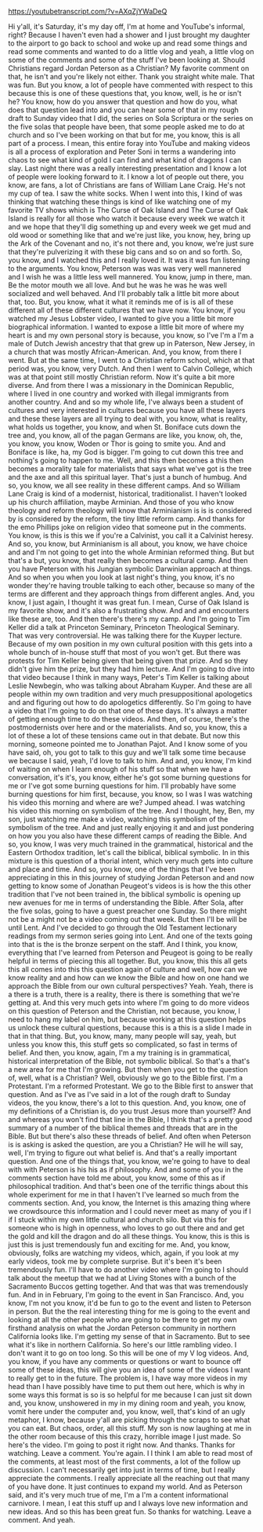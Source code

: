 https://youtubetranscript.com/?v=AXqZjYWaDeQ

 Hi y'all, it's Saturday, it's my day off, I'm at home and YouTube's informal, right? Because I haven't even had a shower and I just brought my daughter to the airport to go back to school and woke up and read some things and read some comments and wanted to do a little vlog and yeah, a little vlog on some of the comments and some of the stuff I've been looking at. Should Christians regard Jordan Peterson as a Christian? My favorite comment on that, he isn't and you're likely not either. Thank you straight white male. That was fun. But you know, a lot of people have commented with respect to this because this is one of these questions that, you know, well, is he or isn't he? You know, how do you answer that question and how do you, what does that question lead into and you can hear some of that in my rough draft to Sunday video that I did, the series on Sola Scriptura or the series on the five solas that people have been, that some people asked me to do at church and so I've been working on that but for me, you know, this is all part of a process. I mean, this entire foray into YouTube and making videos is all a process of exploration and Peter Soni in terms a wandering into chaos to see what kind of gold I can find and what kind of dragons I can slay. Last night there was a really interesting presentation and I know a lot of people were looking forward to it. I know a lot of people out there, you know, are fans, a lot of Christians are fans of William Lane Craig. He's not my cup of tea. I saw the white socks. When I went into this, I kind of was thinking that watching these things is kind of like watching one of my favorite TV shows which is The Curse of Oak Island and The Curse of Oak Island is really for all those who watch it because every week we watch it and we hope that they'll dig something up and every week we get mud and old wood or something like that and we're just like, you know, hey, bring up the Ark of the Covenant and no, it's not there and, you know, we're just sure that they're pulverizing it with these big cans and so on and so forth. So, you know, and I watched this and I really loved it. It was it was fun listening to the arguments. You know, Peterson was was was very well mannered and I wish he was a little less well mannered. You know, jump in there, man. Be the motor mouth we all love. And but he was he was he was well socialized and well behaved. And I'll probably talk a little bit more about that, too. But, you know, what it what it reminds me of is is all of these different all of these different cultures that we have now. You know, if you watched my Jesus Lobster video, I wanted to give you a little bit more biographical information. I wanted to expose a little bit more of where my heart is and my own personal story is because, you know, so I've I'm a I'm a male of Dutch Jewish ancestry that that grew up in Paterson, New Jersey, in a church that was mostly African-American. And, you know, from there I went. But at the same time, I went to a Christian reform school, which at that period was, you know, very Dutch. And then I went to Calvin College, which was at that point still mostly Christian reform. Now it's quite a bit more diverse. And from there I was a missionary in the Dominican Republic, where I lived in one country and worked with illegal immigrants from another country. And and so my whole life, I've always been a student of cultures and very interested in cultures because you have all these layers and these these layers are all trying to deal with, you know, what is reality, what holds us together, you know, and when St. Boniface cuts down the tree and, you know, all of the pagan Germans are like, you know, oh, the, you know, you know, Woden or Thor is going to smite you. And and Boniface is like, ha, my God is bigger. I'm going to cut down this tree and nothing's going to happen to me. Well, and this then becomes a this then becomes a morality tale for materialists that says what we've got is the tree and the axe and all this spiritual layer. That's just a bunch of humbug. And so, you know, we all see reality in these different camps. And so William Lane Craig is kind of a modernist, historical, traditionalist. I haven't looked up his church affiliation, maybe Arminian. And those of you who know theology and reform theology will know that Arminianism is is is considered by is considered by the reform, the tiny little reform camp. And thanks for the emo Phillips joke on religion video that someone put in the comments. You know, is this is this we if you're a Calvinist, you call it a Calvinist heresy. And so, you know, but Arminianism is all about, you know, we have choice and and I'm not going to get into the whole Arminian reformed thing. But but that's a but, you know, that really then becomes a cultural camp. And then you have Peterson with his Jungian symbolic Darwinian approach at things. And so when you when you look at last night's thing, you know, it's no wonder they're having trouble talking to each other, because so many of the terms are different and they approach things from different angles. And, you know, I just again, I thought it was great fun. I mean, Curse of Oak Island is my favorite show, and it's also a frustrating show. And and and encounters like these are, too. And then there's there's my camp. And I'm going to Tim Keller did a talk at Princeton Seminary, Princeton Theological Seminary. That was very controversial. He was talking there for the Kuyper lecture. Because of my own position in my own cultural position with this gets into a whole bunch of in-house stuff that most of you won't get. But there was protests for Tim Keller being given that being given that prize. And so they didn't give him the prize, but they had him lecture. And I'm going to dive into that video because I think in many ways, Peter's Tim Keller is talking about Leslie Newbegin, who was talking about Abraham Kuyper. And these are all people within my own tradition and very much presuppositional apologetics and and figuring out how to do apologetics differently. So I'm going to have a video that I'm going to do on that one of these days. It's always a matter of getting enough time to do these videos. And then, of course, there's the postmodernists over here and or the materialists. And so, you know, this a lot of these a lot of these tensions came out in that debate. But now this morning, someone pointed me to Jonathan Pajot. And I know some of you have said, oh, you got to talk to this guy and we'll talk some time because we because I said, yeah, I'd love to talk to him. And and, you know, I'm kind of waiting on when I learn enough of his stuff so that when we have a conversation, it's it's, you know, either he's got some burning questions for me or I've got some burning questions for him. I'll probably have some burning questions for him first, because, you know, so I was I was watching his video this morning and where are we? Jumped ahead. I was watching his video this morning on symbolism of the tree. And I thought, hey, Ben, my son, just watching me make a video, watching this symbolism of the symbolism of the tree. And and just really enjoying it and and just pondering on how you you also have these different camps of reading the Bible. And so, you know, I was very much trained in the grammatical, historical and the Eastern Orthodox tradition, let's call the biblical, biblical symbolic. In in this mixture is this question of a thorial intent, which very much gets into culture and place and time. And so, you know, one of the things that I've been appreciating in this in this journey of studying Jordan Peterson and and now getting to know some of Jonathan Peugeot's videos is is how the this other tradition that I've not been trained in, the biblical symbolic is opening up new avenues for me in terms of understanding the Bible. After Sola, after the five solas, going to have a guest preacher one Sunday. So there might not be a might not be a video coming out that week. But then I'll be will be until Lent. And I've decided to go through the Old Testament lectionary readings from my sermon series going into Lent. And one of the texts going into that is the is the bronze serpent on the staff. And I think, you know, everything that I've learned from Peterson and Peugeot is going to be really helpful in terms of piecing this all together. But, you know, this this all gets this all comes into this this question again of culture and well, how can we know reality and and how can we know the Bible and how on one hand we approach the Bible from our own cultural perspectives? Yeah. Yeah, there is a there is a truth, there is a reality, there is there is something that we're getting at. And this very much gets into where I'm going to do more videos on this question of Peterson and the Christian, not because, you know, I need to hang my label on him, but because working at this question helps us unlock these cultural questions, because this is a this is a slide I made in that in that thing. But, you know, many, many people will say, yeah, but unless you know this, this stuff gets so complicated, so fast in terms of belief. And then, you know, again, I'm a my training is in grammatical, historical interpretation of the Bible, not symbolic biblical. So that's a that's a new area for me that I'm growing. But then when you get to the question of, well, what is a Christian? Well, obviously we go to the Bible first. I'm a Protestant. I'm a reformed Protestant. We go to the Bible first to answer that question. And as I've as I've said in a lot of the rough draft to Sunday videos, the you know, there's a lot to this question. And, you know, one of my definitions of a Christian is, do you trust Jesus more than yourself? And and whereas you won't find that line in the Bible, I think that's a pretty good summary of a number of the biblical themes and threads that are in the Bible. But but there's also these threads of belief. And often when Peterson is is asking is asked the question, are you a Christian? He will he will say, well, I'm trying to figure out what belief is. And that's a really important question. And one of the things that, you know, we're going to have to deal with with Peterson is his his as if philosophy. And and some of you in the comments section have told me about, you know, some of this as if philosophical tradition. And that's been one of the terrific things about this whole experiment for me in that I haven't I've learned so much from the comments section. And, you know, the Internet is this amazing thing where we crowdsource this information and I could never meet as many of you if I if I stuck within my own little cultural and church silo. But via this for someone who is high in openness, who loves to go out there and and get the gold and kill the dragon and do all these things. You know, this is this is just this is just tremendously fun and exciting for me. And, you know, obviously, folks are watching my videos, which, again, if you look at my early videos, took me by complete surprise. But it's been it's been tremendously fun. I'll have to do another video where I'm going to I should talk about the meetup that we had at Living Stones with a bunch of the Sacramento Buccos getting together. And that was that was tremendously fun. And in in February, I'm going to the event in San Francisco. And, you know, I'm not you know, it'd be fun to go to the event and listen to Peterson in person. But the the real interesting thing for me is going to the event and looking at all the other people who are going to be there to get my own firsthand analysis on what the Jordan Peterson community in northern California looks like. I'm getting my sense of that in Sacramento. But to see what it's like in northern California. So here's our little rambling video. I don't want it to go on too long. So this will be one of my V log videos. And, you know, if you have any comments or questions or want to bounce off some of these ideas, this will give you an idea of some of the videos I want to really get to in the future. The problem is, I have way more videos in my head than I have possibly have time to put them out here, which is why in some ways this format is so is so helpful for me because I can just sit down and, you know, unshowered in my in my dining room and yeah, you know, vomit here under the computer and, you know, well, that's kind of an ugly metaphor, I know, because y'all are picking through the scraps to see what you can eat. But chaos, order, all this stuff. My son is now laughing at me in the other room because of this this crazy, horrible image I just made. So here's the video. I'm going to post it right now. And thanks. Thanks for watching. Leave a comment. You're again. I I think I am able to read most of the comments, at least most of the first comments, a lot of the follow up discussion. I can't necessarily get into just in terms of time, but I really appreciate the comments. I really appreciate all the reaching out that many of you have done. It just continues to expand my world. And as Peterson said, and it's very much true of me, I'm a I'm a content informational carnivore. I mean, I eat this stuff up and I always love new information and new ideas. And so this has been great fun. So thanks for watching. Leave a comment. And yeah.